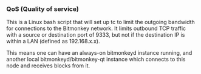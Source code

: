 ### QoS (Quality of service) ###

This is a Linux bash script that will set up tc to limit the outgoing bandwidth for connections to the Bitmonkey network. It limits outbound TCP traffic with a source or destination port of 9333, but not if the destination IP is within a LAN (defined as 192.168.x.x).

This means one can have an always-on bitmonkeyd instance running, and another local bitmonkeyd/bitmonkey-qt instance which connects to this node and receives blocks from it.
